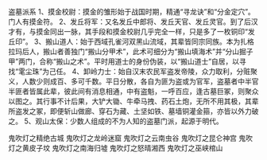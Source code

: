 盗墓派系
1、摸金校尉：摸金的雏形始于战国时期，精通“寻龙诀”和“分金定穴”。门人有摸金符。
2、发丘将军：又名发丘中郎将、发丘天官、发丘灵官。到了后汉才有，与摸金同出一脉，其手段和摸金校尉几乎完全一样，只是多了一枚铜印“发丘印”。
3、搬山道人：始于西域孔雀河双黑山流域，其辈皆同宗同族。本为扎格拉玛后人，搬山者善独门“搬山分甲术”，此术可细分为“搬山填海术”并“分山掘子甲”两门，合称“搬山之术”。平时用道士的身份伪装，以“搬山道士”自居，以寻找“雮尘珠”为己任。
4、卸岭力士：始自汉末农民军盗发帝陵，众力取利，分赃聚义，人数少则成百、多可千数。平日分散，各自为匪为盗或为官军，盗墓者中半官半匪者皆属此辈，彼此间有消息相通，中有盗魁，一呼百应，逢古墓巨冢，则聚众以图之。其行事不计后果，大铲大锄、牛牵马拽、药石土炮，无所不用其极，其辈所盗发之冢，即便斩山做廊、穿石为藏、土坚如铁、墓墙铜灌金箍，亦皆以外力破之。
5、观山太保：少数人组成的不为人知的盗墓门派，起源于明代。



鬼吹灯之精绝古城
鬼吹灯之龙岭迷窟
鬼吹灯之云南虫谷
鬼吹灯之昆仑神宫
鬼吹灯之黄皮子坟
鬼吹灯之南海归墟
鬼吹灯之怒晴湘西
鬼吹灯之巫峡棺山



